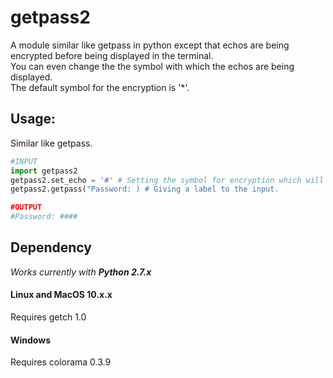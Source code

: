 # getpass2

A module similar like getpass in python except that echos are being encrypted before being displayed in the terminal.  
You can even change the the symbol with which the echos are being displayed.  
The default symbol for the encryption is '*'.  

## Usage:
Similar like getpass.
```python
#INPUT
import getpass2
getpass2.set_echo = '#' # Setting the symbol for encryption which will going to be displayed. (Optional)
getpass2.getpass("Password: ) # Giving a label to the input.

#OUTPUT
#Password: ####
```

## Dependency
*Works currently with **Python 2.7.x***
  #### Linux and MacOS 10.x.x
  Requires getch 1.0
  #### Windows
  Requires colorama 0.3.9
